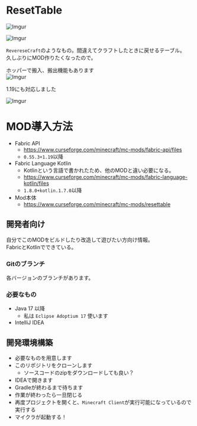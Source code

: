 # ResetTable

![Imgur](https://imgur.com/BfpHj2r.gif)

![Imgur](https://imgur.com/YXRxKIN.png)

`RevereseCraft`のようなもの。間違えてクラフトしたときに戻せるテーブル。  
久しぶりにMOD作りたくなったので。

ホッパーで搬入、搬出機能もあります  
![Imgur](https://imgur.com/eBSK2rK.png)

1.19にも対応しました

![Imgur](https://imgur.com/LaRQlxx.png)

# MOD導入方法

- Fabric API
  - https://www.curseforge.com/minecraft/mc-mods/fabric-api/files
  - `0.55.3+1.19`以降
- Fabric Language Kotlin
  - Kotlinという言語で書かれたため、他のMODと違い必要になる。
  - https://www.curseforge.com/minecraft/mc-mods/fabric-language-kotlin/files
  - `1.8.0+kotlin.1.7.0`以降
- Mod本体
  - https://www.curseforge.com/minecraft/mc-mods/resettable

## 開発者向け

自分でこのMODをビルドしたり改造して遊びたい方向け情報。  
FabricとKotlinでできている。

### Gitのブランチ

各バージョンのブランチがあります。

### 必要なもの

- Java 17 以降
  - 私は `Eclipse Adoptium 17` 使います
- IntelliJ IDEA

## 開発環境構築

- 必要なものを用意します
- このリポジトリをクローンします
    - ソースコードのzipをダウンロードしても良い？
- IDEAで開きます
- Gradleが終わるまで待ちます
- 作業が終わったら一旦閉じる
- 再度プロジェクトを開くと、`Minecraft Client`が実行可能になっているので実行する
- マイクラが起動する！
